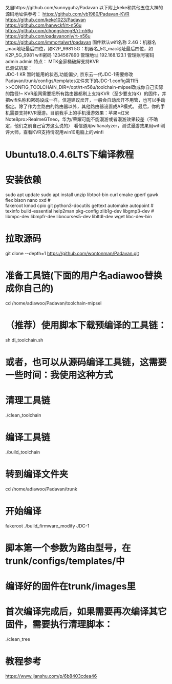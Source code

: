 叉自https://github.com/sunnyguhz/Padavan
以下附上keke和其他五位大神的源码地址供参考：
https://github.com/vb1980/Padavan-KVR  
https://github.com/keke1023/Padavan  
https://github.com/hanwckf/rt-n56u  
https://github.com/chongshengB/rt-n56u  
https://github.com/padavanonly/rt-n56u  
https://github.com/immortalwrt/padavan
固件默认wifi名称
2.4G：机器名_mac地址最后四位，如K2P_9981
5G：机器名_5G_mac地址最后四位，如K2P_5G_9981
wifi密码
1234567890
管理地址
192.168.123.1
管理账号密码
admin
admin
特点：
MTK全家桶破解支持KVR  
已测试机型：  
JDC-1 KR 暂时能用的状态,功能偏少,
京东云一代JDC-1需要修改Padavan/trunk/configs/templates文件夹下的JDC-1.config第11行>>CONFIG_TOOLCHAIN_DIR=/opt/rt-n56u/toolchain-mipsel改成你自己实际的路径!~
KVR组网需要把所有路由器都刷上支持KVR（至少要支持K）的固件，并把wifi名称和密码设成一样。信道建议岔开，一般会自动岔开不用管，也可以手动指定。除了作为主路由的路由器以外，其他路由器设置成AP模式。
最后，你的手机需要支持KVR漫游。目前我手上的手机漫游效果：苹果=红米Note8pro>RealmeGTneo，华为/荣耀可能不能漫游或者漫游效果较差（不确定，他们之前自己官方这么说的）
看信道用wifianalyzer，测试漫游效果用wifi测评大师，查看KVR支持情况用win10电脑上的winfi
# Ubuntu18.0.4.6LTS下编译教程
# 安装依赖
sudo apt update
sudo apt install unzip libtool-bin curl cmake gperf gawk flex bison nano xxd # \
    fakeroot kmod cpio git python3-docutils gettext automake autopoint # \
    texinfo build-essential help2man pkg-config zlib1g-dev libgmp3-dev # \
    libmpc-dev libmpfr-dev libncurses5-dev libltdl-dev wget libc-dev-bin
# 拉取源码    
git clone --depth=1 https://github.com/wontonman/Padavan.git
# 准备工具链(下面的用户名adiawoo替换成你自己的)
cd /home/adiawoo/Padavan/toolchain-mipsel
# （推荐）使用脚本下载预编译的工具链：
sh dl_toolchain.sh
# 或者，也可以从源码编译工具链，这需要一些时间：我使用这种方式
# 清理工具链
./clean_toolchain
# 编译工具链
./build_toolchain
# 转到编译文件夹
cd /home/adiawoo/Padavan/trunk
# 开始编译
fakeroot ./build_firmware_modify JDC-1
# 脚本第一个参数为路由型号，在trunk/configs/templates/中
# 编译好的固件在trunk/images里
# 首次编译完成后，如果需要再次编译其它固件，需要执行清理脚本：
./clean_tree
# 教程参考
https://www.jianshu.com/p/6b8403cdea46
